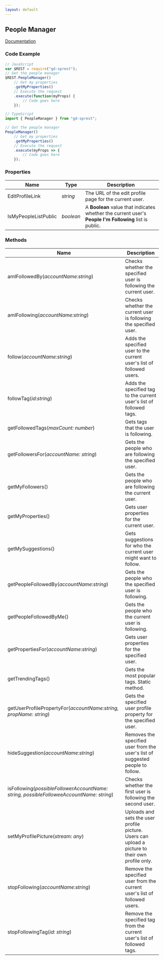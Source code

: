 ```yaml
---
layout: default
---
```


## People Manager
[Documentation](https://msdn.microsoft.com/en-us/library/office/dn790354.aspx#bk_PeopleManager)

### Code Example

```ts
// JavaScript
var $REST = require("gd-sprest");
// Get the people manager
$REST.PeopleManager()
    // Get my properties
    .getMyProperties()
    // Execute the request
    .execute(function(myProps) {
        // Code goes here
    });

// TypeScript
import { PeopleManager } from "gd-sprest";

// Get the people manager
PeopleManager()
    // Get my properties
    .getMyProperties()
    // Execute the request
    .execute(myProps => {
        // Code goes here
    });
```

### Properties

| Name | Type | Description |
| --- | --- | --- |
| EditProfileLink | _string_ | The URL of the edit profile page for the current user. |
| IsMyPeopleListPublic | _boolean_ | A **Boolean** value that indicates whether the current user's **People I'm Following** list is public. |

### Methods

| Name | Description |
| --- | --- |
| amIFollowedBy(_accountName:string_) | Checks whether the specified user is following the current user. |
| amIFollowing(_accountName:string_) | Checks whether the current user is following the specified user. |
| follow(_accountName:string_) | Adds the specified user to the current user's list of followed users. |
| followTag(_id:string_) | Adds the specified tag to the current user's list of followed tags. |
| getFollowedTags(_maxCount: number_) | Gets tags that the user is following. |
| getFollowersFor(_accountName: string_) | Gets the people who are following the specified user. |
| getMyFollowers() | Gets the people who are following the current user. |
| getMyProperties() | Gets user properties for the current user. |
| getMySuggestions() | Gets suggestions for who the current user might want to follow. |
| getPeopleFollowedBy(_accountName:string_) | Gets the people who the specified user is following. |
| getPeopleFollowedByMe() | Gets the people who the current user is following. |
| getPropertiesFor(_accountName:string_) | Gets user properties for the specified user. |
| getTrendingTags() | Gets the most popular tags. Static method. |
| getUserProfilePropertyFor(_accountName:string, propName: string_) | Gets the specified user profile property for the specified user. |
| hideSuggestion(_accountName:string_) | Removes the specified user from the user's list of suggested people to follow. |
| isFollowing(_possibleFollowerAccountName: string, possibleFolloweeAccountName: string_) | Checks whether the first user is following the second user. |
| setMyProfilePicture(_stream: any_) | Uploads and sets the user profile picture. Users can upload a picture to their own profile only. |
| stopFollowing(_accountName:string_) | Remove the specified user from the current user's list of followed users. |
| stopFollowingTag(_id: string_) | Remove the specified tag from the current user's list of followed tags. |